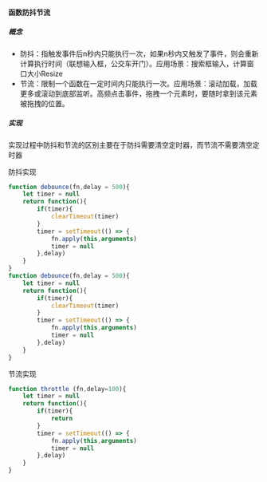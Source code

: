 #### 函数防抖节流	

##### 概念

- 防抖：指触发事件后n秒内只能执行一次，如果n秒内又触发了事件，则会重新计算执行时间（联想输入框，公交车开门）。应用场景：搜索框输入，计算窗口大小Resize
- 节流：限制一个函数在一定时间内只能执行一次。应用场景：滚动加载，加载更多或滚动到底部监听。高频点击事件，拖拽一个元素时，要随时拿到该元素被拖拽的位置。



##### 实现

实现过程中防抖和节流的区别主要在于防抖需要清空定时器，而节流不需要清空定时器

防抖实现

```js
function debounce(fn,delay = 500){
    let timer = null
    return function(){
        if(timer){
            clearTimeout(timer)
        }
        timer = setTimeout(() => {
            fn.apply(this,arguments)
            timer = null
        },delay)
    }
}
function debounce(fn,delay = 500){
    let timer = null
    return function(){
        if(timer){
            clearTimeout(timer)
        }
        timer = setTimeout(() => {
            fn.apply(this,arguments)
            timer = null
        },delay)
    }
}
```



节流实现

```js
function throttle (fn,delay=100){
    let timer = null
    return function(){
        if(timer){
            return
        }
        timer = setTimeout(() => {
            fn.apply(this,arguments)
            timer = null
        },delay)
    }
}
```

